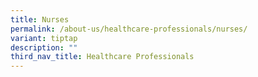 ```yaml
---
title: Nurses
permalink: /about-us/healthcare-professionals/nurses/
variant: tiptap
description: ""
third_nav_title: Healthcare Professionals
---
```

<p></p>